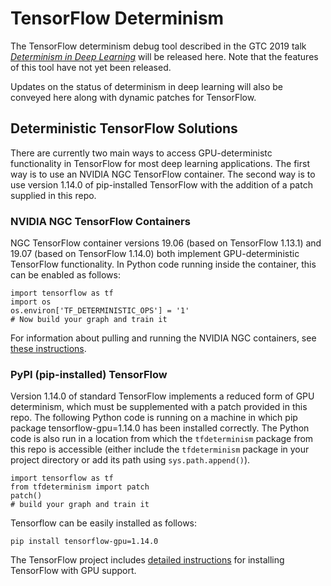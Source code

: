# TensorFlow Determinism

The TensorFlow determinism debug tool described in the GTC 2019 talk
[_Determinism in Deep Learning_][1] will be released here. Note that the
features of this tool have not yet been released.

Updates on the status of determinism in deep learning will also be conveyed here
along with dynamic patches for TensorFlow.

## Deterministic TensorFlow Solutions

There are currently two main ways to access GPU-deterministc functionality in
TensorFlow for most deep learning applications. The first way is to use an
NVIDIA NGC TensorFlow container. The second way is to use version 1.14.0 of
pip-installed TensorFlow with the addition of a patch supplied in this repo.

### NVIDIA NGC TensorFlow Containers

NGC TensorFlow container versions 19.06 (based on TensorFlow 1.13.1) and 19.07
(based on TensorFlow 1.14.0) both implement GPU-deterministic TensorFlow
functionality. In Python code running inside the container, this can be enabled
as follows:


```
import tensorflow as tf
import os
os.environ['TF_DETERMINISTIC_OPS'] = '1'
# Now build your graph and train it
```

For information about pulling and running the NVIDIA NGC containers, see [these
instructions][2].

### PyPI (pip-installed) TensorFlow

Version 1.14.0 of standard TensorFlow implements a reduced form of GPU
determinism, which must be supplemented with a patch provided in this repo.
The following Python code is running on a machine in which pip package
tensorflow-gpu=1.14.0 has been installed correctly. The Python code is also
run in a location from which the `tfdeterminism` package from this repo is
accessible (either include the `tfdeterminism` package in your project
directory or add its path using `sys.path.append()`).

```
import tensorflow as tf
from tfdeterminism import patch
patch()
# build your graph and train it
```

Tensorflow can be easily installed as follows:

```
pip install tensorflow-gpu=1.14.0
```

The TensorFlow project includes [detailed instructions][3] for installing
TensorFlow with GPU support.

[1]: http://bit.ly/determinism-in-deep-learning
[2]: https://ngc.nvidia.com/catalog/containers/nvidia:tensorflow
[3]: https://www.tensorflow.org/install/gpu